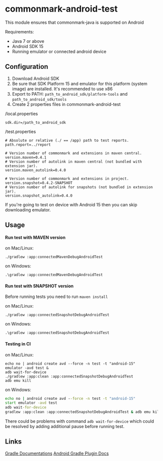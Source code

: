 commonmark-android-test
=======================

This module ensures that commonmark-java is supported on Android

Requirements:

* Java 7 or above
* Android SDK 15
* Running emulator or connected android device

Configuration
-----

1. Download Android SDK
2. Be sure that SDK Platform 15 and emulator for this platform (system image) are installed. It's recommended to use x86
3. Export to PATH: `path_to_android_sdk/platform-tools` and `path_to_android_sdk/tools`
4. Create 2 properties files in commonmark-android-test

/local.properties
```properties
sdk.dir=/path_to_android_sdk
```

/test.properties
```properties
# Absolute or relative (./ == /app) path to test reports.
path.report=../report

# Version number of commonmark and extensions in maven central.
version.maven=0.4.1
# Version number of autolink in maven central (not bundled with extension jar).
version.maven_autolink=0.4.0

# Version number of commonmark and extensions in project.
version.snapshot=0.4.2-SNAPSHOT
# Version number of autolink for snapshots (not bundled in extension jar).
version.snapshot_autolink=0.4.0
```

If you're going to test on device with Android 15 then you can skip downloading emulator.

Usage
-----

#### Run test with MAVEN version

on Mac/Linux:
```shell
./gradlew :app:connectedMavenDebugAndroidTest
```

on Windows:
```bat
.\gradlew :app:connectedMavenDebugAndroidTest
```

#### Run test with SNAPSHOT version

Before running tests you need to run `maven install`

on Mac/Linux:
```shell
./gradlew :app:connectedSnapshotDebugAndroidTest
```

on Windows:
```bat
.\gradlew :app:connectedSnapshotDebugAndroidTest
```


#### Testing in CI

on Mac/Linux:
```shell
echo no | android create avd --force -n test -t "android-15"
emulator -avd test &
adb wait-for-device
./gradlew :app:clean :app:connectedSnapshotDebugAndroidTest
adb emu kill
```

on Windows:
```bat
echo no | android create avd --force -n test -t "android-15"
start emulator -avd test
adb wait-for-device
gradlew :app:clean :app:connectedSnapshotDebugAndroidTest & adb emu kill
```

There could be problems with command `adb wait-for-device` which could be resolved by adding additional pause before running test.

Links
-----
[Gradle Documentations](https://docs.gradle.org/current/userguide/userguide.html)
[Android Gradle Plugin Docs](http://tools.android.com/tech-docs/new-build-system)
